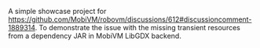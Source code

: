 A simple showcase project for https://github.com/MobiVM/robovm/discussions/612#discussioncomment-1889314.
To demonstrate the issue with the missing transient resources from a dependency JAR in MobiVM LibGDX backend. 
